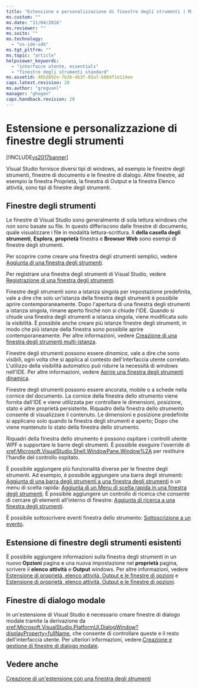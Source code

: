 ```yaml
---
title: "Estensione e personalizzazione di finestre degli strumenti | Microsoft Docs"
ms.custom: ""
ms.date: "11/04/2016"
ms.reviewer: ""
ms.suite: ""
ms.technology: 
  - "vs-ide-sdk"
ms.tgt_pltfrm: ""
ms.topic: "article"
helpviewer_keywords: 
  - "interfacce utente, essentials"
  - "finestre degli strumenti standard"
ms.assetid: 46b2892e-7b2b-4b3f-83a7-b884f1e114ee
caps.latest.revision: 20
ms.author: "gregvanl"
manager: "ghogen"
caps.handback.revision: 20
---
```

# Estensione e personalizzazione di finestre degli strumenti
[!INCLUDE[vs2017banner](../code-quality/includes/vs2017banner.md)]

Visual Studio fornisce diversi tipi di windows, ad esempio le finestre degli strumenti, finestre di documento e le finestre di dialogo. Altre finestre, ad esempio la finestra Proprietà, la finestra di Output e la finestra Elenco attività, sono tipi di finestre degli strumenti.  
  
## Finestre degli strumenti  
 Le finestre di Visual Studio sono generalmente di sola lettura windows che non sono basate su file. In questo differiscono dalle finestre di documento, quale visualizzare i file in modalità lettura\-scrittura. Il **della casella degli strumenti**, **Esplora**, **proprietà** finestra e **Browser Web** sono esempi di finestre degli strumenti.  
  
 Per scoprire come creare una finestra degli strumenti semplici, vedere [Aggiunta di una finestra degli strumenti](../extensibility/adding-a-tool-window.md).  
  
 Per registrare una finestra degli strumenti di Visual Studio, vedere [Registrazione di una finestra degli strumenti](../extensibility/registering-a-tool-window.md).  
  
 Finestre degli strumenti sono a istanza singola per impostazione predefinita, vale a dire che solo un'istanza della finestra degli strumenti è possibile aprire contemporaneamente. Dopo l'apertura di una finestra degli strumenti a istanza singola, rimane aperto finché non si chiude l'IDE. Quando si chiude una finestra degli strumenti a istanza singola, viene modificata solo la visibilità. È possibile anche creare più istanze finestre degli strumenti, in modo che più istanze della finestra sono possibile aprire contemporaneamente. Per altre informazioni, vedere [Creazione di una finestra degli strumenti multi\-istanza](../extensibility/creating-a-multi-instance-tool-window.md).  
  
 Finestre degli strumenti possono essere *dinamica*, vale a dire che sono visibili, ogni volta che si applica al contesto dell'interfaccia utente correlato. L'utilizzo della visibilità automatico può ridurre la necessità di windows nell'IDE. Per altre informazioni, vedere [Aprire una finestra degli strumenti dinamica](../extensibility/opening-a-dynamic-tool-window.md).  
  
 Finestre degli strumenti possono essere ancorata, mobile o a schede nella cornice del documento. La cornice della finestra dello strumento viene fornita dall'IDE e viene utilizzata per controllare le dimensioni, posizione, stato e altre proprietà persistente. Riquadro della finestra dello strumento consente di visualizzare il contenuto. Le dimensioni e posizione predefinite si applicano solo quando la finestra degli strumenti è aperto; Dopo che viene mantenuto lo stato della finestra dello strumento.  
  
 Riquadri della finestra dello strumento è possono ospitare i controlli utente WPF e supportare le barre degli strumenti. È possibile eseguire l'override di <xref:Microsoft.VisualStudio.Shell.WindowPane.Window%2A> per restituire l'handle del controllo ospitato.  
  
 È possibile aggiungere più funzionalità diverse per le finestre degli strumenti. Ad esempio, è possibile aggiungere una barra degli strumenti: [Aggiunta di una barra degli strumenti a una finestra degli strumenti](../extensibility/adding-a-toolbar-to-a-tool-window.md) o un menu di scelta rapida: [Aggiunta di un Menu di scelta rapida in una finestra degli strumenti](../extensibility/adding-a-shortcut-menu-in-a-tool-window.md). È possibile aggiungere un controllo di ricerca che consente di cercare gli elementi all'interno di finestre: [Aggiunta di ricerca a una finestra degli strumenti](../extensibility/adding-search-to-a-tool-window.md).  
  
 È possibile sottoscrivere eventi finestra dello strumento: [Sottoscrizione a un evento](../extensibility/subscribing-to-an-event.md).  
  
## Estensione di finestre degli strumenti esistenti  
 È possibile aggiungere informazioni sulla finestra degli strumenti in un nuovo **Opzioni** pagina e una nuova impostazione nel **proprietà** pagina, scrivere il **elenco attività** e **Output** windows. Per altre informazioni, vedere [Estensione di proprietà, elenco attività, Output e le finestre di opzioni](../extensibility/extending-the-properties-task-list-output-and-options-windows.md) e [Estensione di proprietà, elenco attività, Output e le finestre di opzioni](../extensibility/extending-the-properties-task-list-output-and-options-windows.md).  
  
## Finestre di dialogo modale  
 In un'estensione di Visual Studio è necessario creare finestre di dialogo modale tramite la derivazione da <xref:Microsoft.VisualStudio.PlatformUI.DialogWindow?displayProperty=fullName>, che consente di controllare queste e il resto dell'interfaccia utente. Per ulteriori informazioni, vedere.[Creazione e gestione di finestre di dialogo modale](../extensibility/creating-and-managing-modal-dialog-boxes.md).  
  
## Vedere anche  
 [Creazione di un'estensione con una finestra degli strumenti](../extensibility/creating-an-extension-with-a-tool-window.md)